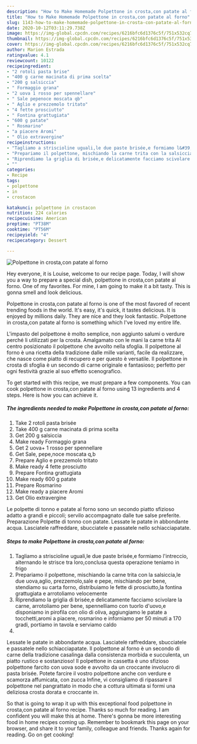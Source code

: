 ```yaml
---
description: "How to Make Homemade Polpettone in crosta,con patate al forno"
title: "How to Make Homemade Polpettone in crosta,con patate al forno"
slug: 1143-how-to-make-homemade-polpettone-in-crosta-con-patate-al-forno
date: 2020-10-12T03:11:29.738Z
image: https://img-global.cpcdn.com/recipes/6216bfc6d1376c5f/751x532cq70/polpettone-in-crostacon-patate-al-forno-recipe-main-photo.jpg
thumbnail: https://img-global.cpcdn.com/recipes/6216bfc6d1376c5f/751x532cq70/polpettone-in-crostacon-patate-al-forno-recipe-main-photo.jpg
cover: https://img-global.cpcdn.com/recipes/6216bfc6d1376c5f/751x532cq70/polpettone-in-crostacon-patate-al-forno-recipe-main-photo.jpg
author: Marion Estrada
ratingvalue: 4.1
reviewcount: 10122
recipeingredient:
- "2 rotoli pasta brise"
- "400 g carne macinata di prima scelta"
- "200 g salsiccia"
- " Formaggio grana"
- "2 uova 1 rosso per spennellare"
- " Sale pepenoce moscata qb"
- " Aglio e prezzemolo tritato"
- "4 fette prosciutto"
- " Fontina grattugiata"
- "600 g patate"
- " Rosmarino"
- "a piacere Aromi"
- " Olio extravergine"
recipeinstructions:
- "Tagliamo a striscioline uguali,le due paste brisée,e formiamo l&#39;intreccio, alternando le strisce tra loro,conclusa questa operazione teniamo in frigo"
- "Prepariamo il polpettone, mischiando la carne trita con la salsiccia,le due uova,aglio, prezzemolo,sale e pepe, mischiando per bene, stendiamo su carta forno, distribuiamo le fette di prosciutto,la fontina grattugiata e arrotoliamo velocemente"
- "Riprendiamo la griglia di brisée,e delicatamente facciamo scivolare la carne, arrotoliamo per bene, spennelliamo con tuorlo d&#39;uovo,e disponiamo in pirofila con olio di oliva, aggiungiamo le patate a tocchetti,aromi a piacere, rosmarino e inforniamo per 50 minuti a 170 gradi, portiamo in tavola e serviamo caldo"
- ""
categories:
- Recipe
tags:
- polpettone
- in
- crostacon

katakunci: polpettone in crostacon 
nutrition: 224 calories
recipecuisine: American
preptime: "PT38M"
cooktime: "PT56M"
recipeyield: "4"
recipecategory: Dessert

---
```



![Polpettone in crosta,con patate al forno](https://img-global.cpcdn.com/recipes/6216bfc6d1376c5f/751x532cq70/polpettone-in-crostacon-patate-al-forno-recipe-main-photo.jpg)

Hey everyone, it is Louise, welcome to our recipe page. Today, I will show you a way to prepare a special dish, polpettone in crosta,con patate al forno. One of my favorites. For mine, I am going to make it a bit tasty. This is gonna smell and look delicious.

Polpettone in crosta,con patate al forno is one of the most favored of recent trending foods in the world. It's easy, it's quick, it tastes delicious. It is enjoyed by millions daily. They are nice and they look fantastic. Polpettone in crosta,con patate al forno is something which I've loved my entire life.

L&#39;impasto del polpettone è molto semplice, non aggiunto salumi o verdure perché li utilizzati per la crosta. Amalgamato con le mani la carne trita Al centro posizionato il polpettone che avvolto nella sfoglia. Il polpettone al forno è una ricetta della tradizione dalle mille varianti, facile da realizzare, che nasce come piatto di recupero e per questo è versatile. Il polpettone in crosta di sfoglia è un secondo di carne originale e fantasioso; perfetto per ogni festività grazie al suo effetto scenografico.


To get started with this recipe, we must prepare a few components. You can cook polpettone in crosta,con patate al forno using 13 ingredients and 4 steps. Here is how you can achieve it.

<!--inarticleads1-->

##### The ingredients needed to make Polpettone in crosta,con patate al forno:

1. Take 2 rotoli pasta brisée
1. Take 400 g carne macinata di prima scelta
1. Get 200 g salsiccia
1. Make ready  Formaggio grana
1. Get 2 uova+ 1 rosso per spennellare
1. Get  Sale, pepe,noce moscata q,b
1. Prepare  Aglio e prezzemolo tritato
1. Make ready 4 fette prosciutto
1. Prepare  Fontina grattugiata
1. Make ready 600 g patate
1. Prepare  Rosmarino
1. Make ready a piacere Aromi
1. Get  Olio extravergine


Le polpette di tonno e patate al forno sono un secondo piatto sfizioso adatto a grandi e piccoli; servilo accompagnato dalle tue salse preferite. Preparazione Polpette di tonno con patate. Lessate le patate in abbondante acqua. Lasciatele raffreddare, sbucciatele e passatele nello schiacciapatate. 

<!--inarticleads2-->

##### Steps to make Polpettone in crosta,con patate al forno:

1. Tagliamo a striscioline uguali,le due paste brisée,e formiamo l&#39;intreccio, alternando le strisce tra loro,conclusa questa operazione teniamo in frigo
1. Prepariamo il polpettone, mischiando la carne trita con la salsiccia,le due uova,aglio, prezzemolo,sale e pepe, mischiando per bene, stendiamo su carta forno, distribuiamo le fette di prosciutto,la fontina grattugiata e arrotoliamo velocemente
1. Riprendiamo la griglia di brisée,e delicatamente facciamo scivolare la carne, arrotoliamo per bene, spennelliamo con tuorlo d&#39;uovo,e disponiamo in pirofila con olio di oliva, aggiungiamo le patate a tocchetti,aromi a piacere, rosmarino e inforniamo per 50 minuti a 170 gradi, portiamo in tavola e serviamo caldo
1. 


Lessate le patate in abbondante acqua. Lasciatele raffreddare, sbucciatele e passatele nello schiacciapatate. Il polpettone al forno è un secondo di carne della tradizione casalinga dalla consistenza morbida e succulenta, un piatto rustico e sostanzioso! Il polpettone in cassetta è uno sfizioso polpettone farcito con uova sode e avvolto da un croccante involucro di pasta brisée. Potete farcire il vostro polpettone anche con verdure e scamorza affumicata, con zucca Infine, vi consigliamo di ripassare il polpettone nel pangrattato in modo che a cottura ultimata si formi una deliziosa crosta dorata e croccante in. 

So that is going to wrap it up with this exceptional food polpettone in crosta,con patate al forno recipe. Thanks so much for reading. I am confident you will make this at home. There's gonna be more interesting food in home recipes coming up. Remember to bookmark this page on your browser, and share it to your family, colleague and friends. Thanks again for reading. Go on get cooking!
